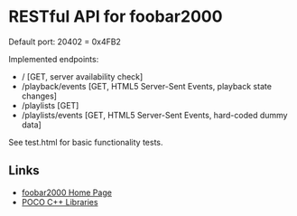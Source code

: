 # RESTful API for foobar2000

Default port: 20402 = 0x4FB2

Implemented endpoints:

* / [GET, server availability check]
* /playback/events [GET, HTML5 Server-Sent Events, playback state changes]
* /playlists [GET]
* /playlists/events [GET, HTML5 Server-Sent Events, hard-coded dummy data]
 
See test.html for basic functionality tests.

## Links
* [foobar2000 Home Page](http://www.foobar2000.org)
* [POCO C++ Libraries](http://pocoproject.org/)
